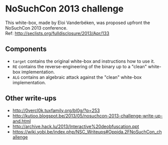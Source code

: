 # NoSuchCon 2013 challenge

This white-box, made by Eloi Vanderbéken, was proposed upfront the NoSuchCon 2013 conference.  
Ref: http://seclists.org/fulldisclosure/2013/Apr/133

Components
----------

* `target` contains the original white-box and instructions how to use it.
* `RE` contains the reverse-engineering of the binary up to a "clean" white-box implementation.
* `ALG` contains an algebraic attack against the "clean" white-box implementation.

Other write-ups
---------------

* http://0vercl0k.tuxfamily.org/bl0g/?p=253
* http://kutioo.blogspot.be/2013/05/nosuchcon-2013-challenge-write-up-and.html
* http://archive.hack.lu/2013/Interactive%20deobfuscation.ppt
* https://wiki.yobi.be/index.php/NSC_Writeups#Oppida.2FNoSuchCon_challenge
